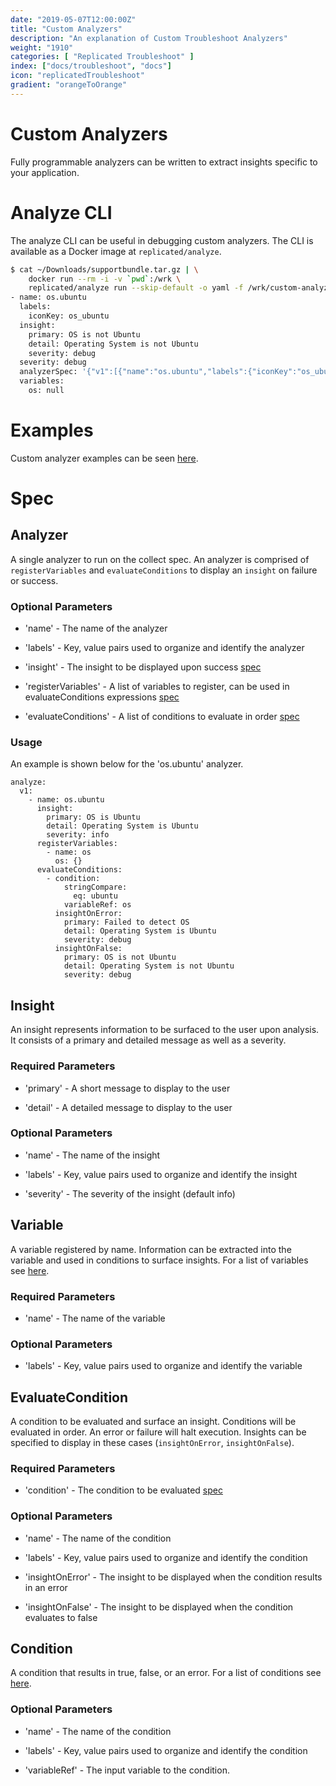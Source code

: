 ```yaml
---
date: "2019-05-07T12:00:00Z"
title: "Custom Analyzers"
description: "An explanation of Custom Troubleshoot Analyzers"
weight: "1910"
categories: [ "Replicated Troubleshoot" ]
index: ["docs/troubleshoot", "docs"]
icon: "replicatedTroubleshoot"
gradient: "orangeToOrange"
---
```


# Custom Analyzers

Fully programmable analyzers can be written to extract insights specific to your application.

# Analyze CLI

The analyze CLI can be useful in debugging custom analyzers. The CLI is available as a Docker image at `replicated/analyze`.

```bash
$ cat ~/Downloads/supportbundle.tar.gz | \
    docker run --rm -i -v `pwd`:/wrk \
    replicated/analyze run --skip-default -o yaml -f /wrk/custom-analyze-spec.yml -
- name: os.ubuntu
  labels:
    iconKey: os_ubuntu
  insight:
    primary: OS is not Ubuntu
    detail: Operating System is not Ubuntu
    severity: debug
  severity: debug
  analyzerSpec: '{"v1":[{"name":"os.ubuntu","labels":{"iconKey":"os_ubuntu"},"insight":{"primary":"OS is Ubuntu","detail":"Operating System is Ubuntu","severity":"info"},"registerVariables":[{"name":"os","os":{}}],"evaluateConditions":[{"condition":{"variableRef":"os","stringCompare":{"eq":"ubuntu"}},"insightOnFalse":{"primary":"OS is not Ubuntu","detail":"Operating System is not Ubuntu","severity":"debug"}}]}]}'
  variables:
    os: null
```

# Examples

Custom analyzer examples can be seen [here](/docs/troubleshoot/analyzers/custom-examples/).

# Spec

## Analyzer

A single analyzer to run on the collect spec. An analyzer is comprised of `registerVariables` and `evaluateConditions` to display an `insight` on failure or success.

### Optional Parameters

- 'name' - The name of the analyzer

- 'labels' - Key, value pairs used to organize and identify the analyzer

- 'insight' - The insight to be displayed upon success [spec](#insight)

- 'registerVariables' - A list of variables to register, can be used in evaluateConditions expressions [spec](#variable)

- 'evaluateConditions' - A list of conditions to evaluate in order [spec](#evaluatecondition)

### Usage

An example is shown below for the 'os.ubuntu' analyzer.

```
analyze:
  v1:
    - name: os.ubuntu
      insight:
        primary: OS is Ubuntu
        detail: Operating System is Ubuntu
        severity: info
      registerVariables:
        - name: os
          os: {}
      evaluateConditions:
        - condition:
            stringCompare:
              eq: ubuntu
            variableRef: os
          insightOnError:
            primary: Failed to detect OS
            detail: Operating System is Ubuntu
            severity: debug
          insightOnFalse:
            primary: OS is not Ubuntu
            detail: Operating System is not Ubuntu
            severity: debug
```

## Insight

An insight represents information to be surfaced to the user upon analysis. It consists of a primary and detailed message as well as a severity.

### Required Parameters

- 'primary' - A short message to display to the user

- 'detail' - A detailed message to display to the user

### Optional Parameters

- 'name' - The name of the insight

- 'labels' - Key, value pairs used to organize and identify the insight

- 'severity' - The severity of the insight (default info)

## Variable

A variable registered by name. Information can be extracted into the variable and used in conditions to surface insights. For a list of variables see [here](/api/analyze-yaml-variable-specs/root/).

### Required Parameters

- 'name' - The name of the variable

### Optional Parameters

- 'labels' - Key, value pairs used to organize and identify the variable

## EvaluateCondition

A condition to be evaluated and surface an insight. Conditions will be evaluated in order. An error or failure will halt execution. Insights can be specified to display in these cases (`insightOnError`, `insightOnFalse`).

### Required Parameters

- 'condition' - The condition to be evaluated [spec](#condition)

### Optional Parameters

- 'name' - The name of the condition

- 'labels' - Key, value pairs used to organize and identify the condition

- 'insightOnError' - The insight to be displayed when the condition results in an error

- 'insightOnFalse' - The insight to be displayed when the condition evaluates to false

## Condition

A condition that results in true, false, or an error. For a list of conditions see [here](/api/analyze-yaml-condition-specs/root/).

### Optional Parameters

- 'name' - The name of the condition

- 'labels' - Key, value pairs used to organize and identify the condition

- 'variableRef' - The input variable to the condition.
